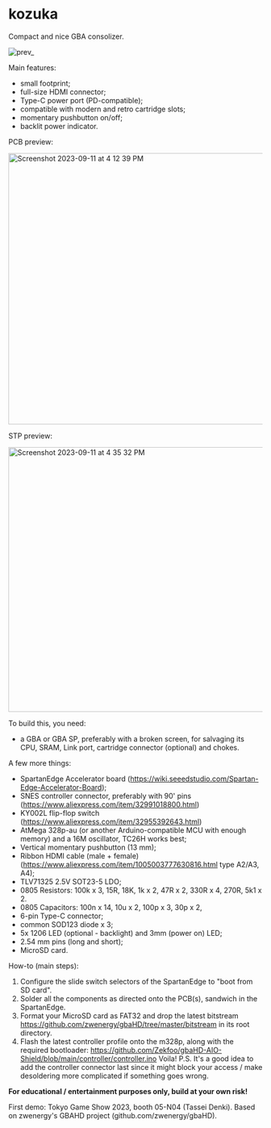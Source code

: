 # kozuka
Compact and nice GBA consolizer.

![prev_](https://github.com/tasseidenki/kozuka/assets/144659973/3dc38346-ab1c-47ff-825d-9f834304680b)

Main features: 
- small footprint;
- full-size HDMI connector;
- Type-C power port (PD-compatible);
- compatible with modern and retro cartridge slots;
- momentary pushbutton on/off;
- backlit power indicator.

PCB preview:

<img width="538" alt="Screenshot 2023-09-11 at 4 12 39 PM" src="https://github.com/tasseidenki/kozuka/assets/144659973/4cd068c3-a6fb-4381-b390-b18445735b8e">

STP preview:

<img width="525" alt="Screenshot 2023-09-11 at 4 35 32 PM" src="https://github.com/tasseidenki/kozuka/assets/144659973/4d5cdfb1-621d-4c8e-8c7f-d643e5d0a3e3">

To build this, you need:
- a GBA or GBA SP, preferably with a broken screen, for salvaging its CPU, SRAM, Link port, cartridge connector (optional) and chokes.

A few more things:
- SpartanEdge Accelerator board (https://wiki.seeedstudio.com/Spartan-Edge-Accelerator-Board);
- SNES controller connector, preferably with 90' pins (https://www.aliexpress.com/item/32991018800.html)
- KY002L flip-flop switch (https://www.aliexpress.com/item/32955392643.html)
- AtMega 328p-au (or another Arduino-compatible MCU with enough memory) and a 16M oscillator, TC26H works best;
- Vertical momentary pushbutton (13 mm);
- Ribbon HDMI cable (male + female) (https://www.aliexpress.com/item/1005003777630816.html type A2/A3, A4);
- TLV71325 2.5V SOT23-5 LDO;
- 0805 Resistors: 100k x 3, 15R, 18K, 1k x 2, 47R x 2, 330R x 4, 270R, 5k1 x 2.
- 0805 Capacitors: 100n x 14, 10u x 2, 100p x 3, 30p x 2, 
- 6-pin Type-C connector;
- common SOD123 diode x 3;
- 5x 1206 LED (optional - backlight) and 3mm (power on) LED;
- 2.54 mm pins (long and short);
- MicroSD card.

How-to (main steps):
1. Configure the slide switch selectors of the SpartanEdge to "boot from SD card". 
2. Solder all the components as directed onto the PCB(s), sandwich in the SpartanEdge.
3. Format your MicroSD card as FAT32 and drop the latest bitstream https://github.com/zwenergy/gbaHD/tree/master/bitstream in its root directory.
4. Flash the latest controller profile onto the m328p, along with the required bootloader: https://github.com/Zekfoo/gbaHD-AIO-Shield/blob/main/controller/controller.ino
Voila!
P.S. It's a good idea to add the controller connector last since it might block your access / make desoldering more complicated if something goes wrong.

**For educational / entertainment purposes only, build at your own risk!**

First demo: Tokyo Game Show 2023, booth 05-N04 (Tassei Denki).
Based on zwenergy's GBAHD project (github.com/zwenergy/gbaHD).
